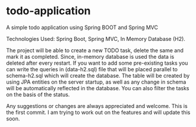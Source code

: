 # todo-application
A simple todo application using Spring BOOT and Spring MVC

Technologies Used:
	Spring Boot, 
	Spring MVC, 
	In Memory Database (H2).
	
The project will be able to create a new TODO task, delete the same and mark it as completed. Since, in-memory database is used the data
is deleted after every restart. If you want to add some pre-existing tasks you can write the queries in (data-h2.sql) file that will be placed parallel
to schema-h2.sql which will create the database. The table will be created by using JPA entities on the server startup, as well as any change
in schema will be automatically reflected in the database. You can also filter the tasks on the basis of the status.

Any suggestions or changes are always appreciated and welcome. This is the first commit. I am trying to work out on the features and will update this soon.
